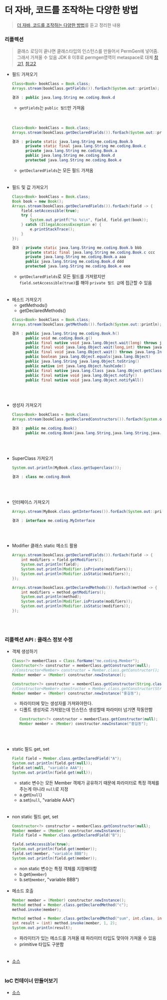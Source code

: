 # 더 자바, 코드를 조작하는 다양한 방법
> [더 자바, 코드를 조작하는 다양한 방법](https://www.inflearn.com/course/the-java-code-manipulation/dashboard)를 듣고 정리한 내용 
### 리플렉션
> 클래스 로딩이 끝나면 클래스타입의 인스턴스를 만들어서 PermGen에 넣어줌. 그래서 가져올 수 있음
> JDK 8 이후로 permgen영역이 metaspace로 대체 [참고1](https://johngrib.github.io/wiki/java8-why-permgen-removed/), [참고2](https://goodgid.github.io/Java-8-JVM-Metaspace/)

- 필드 가져오기
    ```java
    Class<Book> bookClass = Book.class;
    Arrays.stream(bookClass.getFields()).forEach(System.out::println);
  
    결과 : public java.lang.String me.coding.Book.d
    ```
    - `getFields`는 ```public 필드```만 가져옴  
  <br><br>
  ```java
  Class<Book> bookClass = Book.class;
  Arrays.stream(bookClass.getDeclaredFields()).forEach(System.out::println);

  결과 : private static java.lang.String me.coding.Book.b
        private static final java.lang.String me.coding.Book.c
        private java.lang.String me.coding.Book.a
        public java.lang.String me.coding.Book.d
        protected java.lang.String me.coding.Book.e
    ```
    - `getDeclaredFields`는 모든 필드 가져옴
<br><br><br>
- 필드 및 값 가져오기
    ```java
    Class<Book> bookClass = Book.class;
    Book book = new Book();
    Arrays.stream(bookClass.getDeclaredFields()).forEach(field -> {
        field.setAccessible(true);
        try {
            System.out.printf("%s %s\n", field, field.get(book));
        } catch (IllegalAccessException e) {
            e.printStackTrace();
        }
    });
  
    결과 : private static java.lang.String me.coding.Book.b bbb
          private static final java.lang.String me.coding.Book.c ccc
          private java.lang.String me.coding.Book.a aaa
          public java.lang.String me.coding.Book.d ddd
          protected java.lang.String me.coding.Book.e eee
    ```
    - `getDeclaredFields`로 모든 필드를 가져왔지만 `field.setAccessible(true)`를 해야 `private 필드 값`에 접근할 수 있음
<br><br><br>
- 메소드 가져오기
    - getMethods()
    - getDeclaredMethods()
    ```java
    Class<Book> bookClass = Book.class;
    Arrays.stream(bookClass.getMethods()).forEach(System.out::println);
    
    결과 : public java.lang.String me.coding.Book.h()
          public void me.coding.Book.g()
          public final native void java.lang.Object.wait(long) throws java.lang.InterruptedException
          public final void java.lang.Object.wait(long,int) throws java.lang.InterruptedException
          public final void java.lang.Object.wait() throws java.lang.InterruptedException
          public boolean java.lang.Object.equals(java.lang.Object)
          public java.lang.String java.lang.Object.toString()
          public native int java.lang.Object.hashCode()
          public final native java.lang.Class java.lang.Object.getClass()
          public final native void java.lang.Object.notify()
          public final native void java.lang.Object.notifyAll()
    ```
<br><br>
- 생성자 가져오기
    ```java
    Class<Book> bookClass = Book.class;
    Arrays.stream(bookClass.getDeclaredConstructors()).forEach(System.out::println);
    
    결과 : public me.coding.Book()
          public me.coding.Book(java.lang.String,java.lang.String,java.lang.String)
    ```
<br><br>
- SuperClass 가져오기
    ```java
    System.out.println(MyBook.class.getSuperclass());
    
    결과 : class me.coding.Book
    ```
<br><br>
- 인터페이스 가져오기
    ```java
    Arrays.stream(MyBook.class.getInterfaces()).forEach(System.out::println);
    
    결과 : interface me.coding.MyInterface
    ```
<br><br>
- Modifier 클래스 static 메소드 활용
    ```java
    Arrays.stream(bookClass.getDeclaredFields()).forEach(field -> {
        int modifiers = field.getModifiers();
        System.out.println(field);
        System.out.println(Modifier.isPrivate(modifiers));
        System.out.println(Modifier.isStatic(modifiers));
    });
    
    Arrays.stream(bookClass.getDeclaredMethods()).forEach(method -> {
        int modifiers = method.getModifiers();
        System.out.println(method);
        System.out.println(Modifier.isPrivate(modifiers));
        System.out.println(Modifier.isStatic(modifiers));
    });
    ```
<br><br>
### 리플렉션 API : 클래스 정보 수정
- 객체 생성하기
    ```java   
    Class<?> memberClass = Class.forName("me.coding.Member");
    Constructor<?> constructor = memberClass.getConstructor(null);
    //Constructor<Member> constructor = Member.class.getConstructor();
    Member member = (Member) constructor.newInstance();
  
    Constructor<?> constructor = memberClass.getConstructor(String.class);
    //Constructor<Member> constructor = Member.class.getConstructor(String.class);
    Member member = (Member) constructor.newInstance("홍길동");
    ```
    - 파라미터에 맞는 생성자를 가져와야한다.
    - 디폴트 생성자로 가져왔는데 인스턴스 생성할때 파라미터 넘기면 작동안함
        ```java
        Constructor<?> constructor = memberClass.getConstructor(null);
        Member member = (Member) constructor.newInstance("홍길동");
        ```
<br><br>
- static 필드 get, set
    ```java
    Field field = Member.class.getDeclaredField("A");
    System.out.println(field.get(null));
    field.set(null, "variable AAA");
    System.out.println(field.get(null));
    ```
    - static 변수는 모든 Member 객체가 공유하기 때문에 파라미터로 특정 객체를 주는게 아니라 `null`로 지정
    - a.get(`null`)
    - a.set(`null`, "variable AAA")   
<br><br>
- non static 필드 get, set
    ```java
    Constructor<?> constructor = memberClass.getConstructor(null);
    Member member = (Member) constructor.newInstance();
    Field field = Member.class.getDeclaredField("B");
  
    field.setAccessible(true);
    System.out.println(field.get(member));
    field.set(member, "variable BBB");
    System.out.println(field.get(member));
    ```
    - non static 변수는 특정 객체를 지정해야함
    - b.get(`member`)
    - b.set(`member`, "variable BBB")
<br><br>
- 메소드 호출
    ```java
    Member member = (Member) constructor.newInstance();
    Method method = Member.class.getDeclaredMethod("c");
    method.invoke(member);
  
    Method method = Member.class.getDeclaredMethod("sum", int.class, int.class);
    int result = (int) method.invoke(member, 1, 2);
    System.out.println(result);
    ```
    - 파라미터가 있는 메소드를 가져올 떄 파라미터 타입도 맞아야 가져올 수 있음
    - primitive 타입도 구분함    
<br><br>
- [소스](https://github.com/wkdehdlr/reflection)
<br><br>
### IoC 컨테이너 만들어보기
- [소스](https://github.com/wkdehdlr/My-Spring-Container)